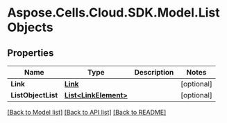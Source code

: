 # Aspose.Cells.Cloud.SDK.Model.ListObjects
## Properties

Name | Type | Description | Notes
------------ | ------------- | ------------- | -------------
**Link** | [**Link**](Link.md) |  | [optional] 
**ListObjectList** | [**List&lt;LinkElement&gt;**](LinkElement.md) |  | [optional] 

[[Back to Model list]](../README.md#documentation-for-models) [[Back to API list]](../README.md#documentation-for-api-endpoints) [[Back to README]](../README.md)

